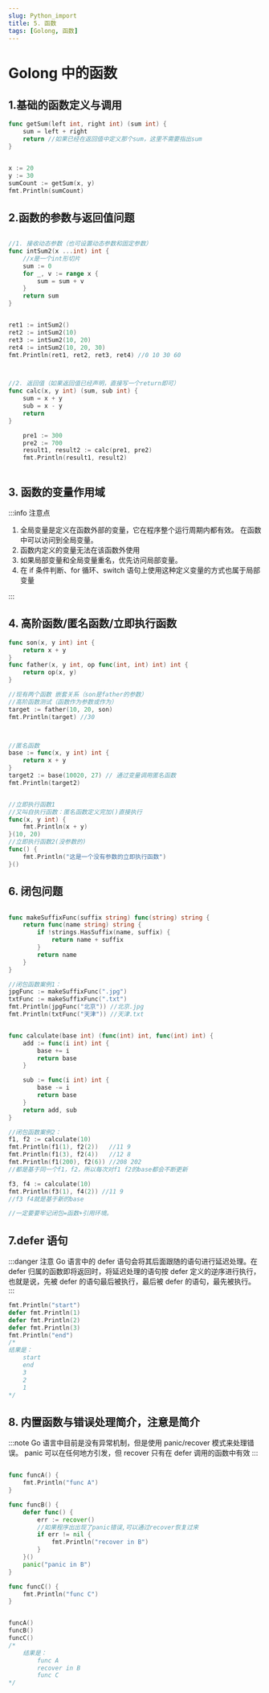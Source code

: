 ```yaml
---
slug: Python_import
title: 5. 函数
tags: [Golong, 函数]
---
```


# Golong 中的函数

## 1.基础的函数定义与调用

```go
func getSum(left int, right int) (sum int) {
	sum = left + right
	return //如果已经在返回值中定义那个sum，这里不需要指出sum
}


x := 20
y := 30
sumCount := getSum(x, y)
fmt.Println(sumCount)

```

## 2.函数的参数与返回值问题

```go

//1. 接收动态参数（也可设置动态参数和固定参数）
func intSum2(x ...int) int {
	//x是一个int形切片
	sum := 0
	for _, v := range x {
		sum = sum + v
	}
	return sum
}


ret1 := intSum2()
ret2 := intSum2(10)
ret3 := intSum2(10, 20)
ret4 := intSum2(10, 20, 30)
fmt.Println(ret1, ret2, ret3, ret4) //0 10 30 60



//2. 返回值（如果返回值已经声明，直接写一个return即可）
func calc(x, y int) (sum, sub int) {
	sum = x + y
	sub = x - y
	return
}

	pre1 := 300
	pre2 := 700
	result1, result2 := calc(pre1, pre2)
	fmt.Println(result1, result2)



```

## 3. 函数的变量作用域

:::info 注意点

1. 全局变量是定义在函数外部的变量，它在程序整个运行周期内都有效。 在函数中可以访问到全局变量。
2. 函数内定义的变量无法在该函数外使用
3. 如果局部变量和全局变量重名，优先访问局部变量。
4. 在 if 条件判断、for 循环、switch 语句上使用这种定义变量的方式也属于局部变量

:::

## 4. 高阶函数/匿名函数/立即执行函数

```go
func son(x, y int) int {
	return x + y
}
func father(x, y int, op func(int, int) int) int {
	return op(x, y)
}

//现有两个函数 嵌套关系（son是father的参数）
//高阶函数测试（函数作为参数或作为）
target := father(10, 20, son)
fmt.Println(target) //30



//匿名函数
base := func(x, y int) int {
	return x + y
}
target2 := base(10020, 27) // 通过变量调用匿名函数
fmt.Println(target2)


//立即执行函数1
//又叫自执行函数：匿名函数定义完加()直接执行
func(x, y int) {
	fmt.Println(x + y)
}(10, 20)
//立即执行函数2(没参数的)
func() {
	fmt.Println("这是一个没有参数的立即执行函数")
}()

```

## 6. 闭包问题

```go

func makeSuffixFunc(suffix string) func(string) string {
	return func(name string) string {
		if !strings.HasSuffix(name, suffix) {
			return name + suffix
		}
		return name
	}
}

//闭包函数案例1：
jpgFunc := makeSuffixFunc(".jpg")
txtFunc := makeSuffixFunc(".txt")
fmt.Println(jpgFunc("北京")) //北京.jpg
fmt.Println(txtFunc("天津")) //天津.txt

```

```go

func calculate(base int) (func(int) int, func(int) int) {
	add := func(i int) int {
		base += i
		return base
	}

	sub := func(i int) int {
		base -= i
		return base
	}
	return add, sub
}

//闭包函数案例2：
f1, f2 := calculate(10)
fmt.Println(f1(1), f2(2))   //11 9
fmt.Println(f1(3), f2(4))   //12 8
fmt.Println(f1(200), f2(6)) //208 202
//都是基于同一个f1，f2，所以每次对f1 f2的base都会不断更新

f3, f4 := calculate(10)
fmt.Println(f3(1), f4(2)) //11 9
//f3 f4就是基于新的base

//一定要要牢记闭包=函数+引用环境。
```

## 7.defer 语句

:::danger 注意
Go 语言中的 defer 语句会将其后面跟随的语句进行延迟处理。在 defer 归属的函数即将返回时，将延迟处理的语句按 defer 定义的逆序进行执行，也就是说，先被 defer 的语句最后被执行，最后被 defer 的语句，最先被执行。
:::

```go
fmt.Println("start")
defer fmt.Println(1)
defer fmt.Println(2)
defer fmt.Println(3)
fmt.Println("end")
/*
结果是：
    start
    end
    3
    2
    1
*/
```

## 8. 内置函数与错误处理简介，注意是简介

:::note
Go 语言中目前是没有异常机制，但是使用 panic/recover 模式来处理错误。 panic 可以在任何地方引发，但 recover 只有在 defer 调用的函数中有效
:::

```go

func funcA() {
	fmt.Println("func A")
}

func funcB() {
	defer func() {
		err := recover()
		//如果程序出出现了panic错误,可以通过recover恢复过来
		if err != nil {
			fmt.Println("recover in B")
		}
	}()
	panic("panic in B")
}

func funcC() {
	fmt.Println("func C")
}


funcA()
funcB()
funcC()
/*
	结果是：
		func A
		recover in B
		func C
*/
```
